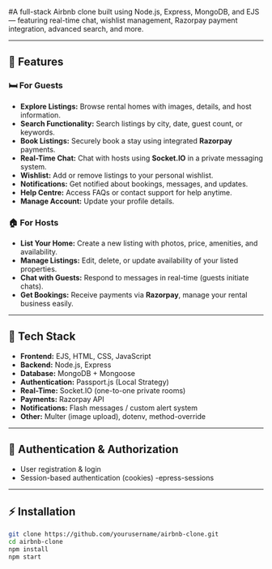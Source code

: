 

#A full-stack Airbnb clone built using Node.js, Express, MongoDB, and EJS — featuring real-time chat, wishlist management, Razorpay payment integration, advanced search, and more.

---

## 🚀 Features

### 🛏️ For Guests
- **Explore Listings:** Browse rental homes with images, details, and host information.
- **Search Functionality:** Search listings by city, date, guest count, or keywords.
- **Book Listings:** Securely book a stay using integrated **Razorpay** payments.
- **Real-Time Chat:** Chat with hosts using **Socket.IO** in a private messaging system.
- **Wishlist:** Add or remove listings to your personal wishlist.
- **Notifications:** Get notified about bookings, messages, and updates.
- **Help Centre:** Access FAQs or contact support for help anytime.
- **Manage Account:** Update your profile details.

### 🏠 For Hosts
- **List Your Home:** Create a new listing with photos, price, amenities, and availability.
- **Manage Listings:** Edit, delete, or update availability of your listed properties.
- **Chat with Guests:** Respond to messages in real-time (guests initiate chats).
- **Get Bookings:** Receive payments via **Razorpay**, manage your rental business easily.

---

## 🧰 Tech Stack

- **Frontend:** EJS, HTML, CSS, JavaScript
- **Backend:** Node.js, Express
- **Database:** MongoDB + Mongoose
- **Authentication:** Passport.js (Local Strategy)
- **Real-Time:** Socket.IO (one-to-one private rooms)
- **Payments:** Razorpay API
- **Notifications:** Flash messages / custom alert system
- **Other:** Multer (image upload), dotenv, method-override

---

## 🔐 Authentication & Authorization

- User registration & login
- Session-based authentication (cookies)
-epress-sessions

---

## ⚡ Installation

```bash
git clone https://github.com/yourusername/airbnb-clone.git
cd airbnb-clone
npm install
npm start
